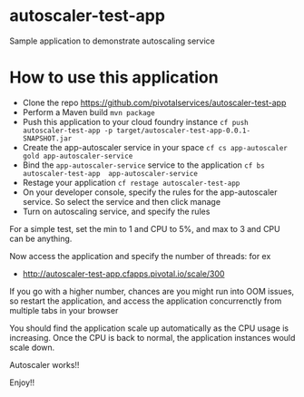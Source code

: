 # autoscaler-test-app
Sample application to demonstrate autoscaling service

# How to use this application

- Clone the repo https://github.com/pivotalservices/autoscaler-test-app
- Perform a Maven build `mvn package`
- Push this application to your cloud foundry instance `cf push autoscaler-test-app -p target/autoscaler-test-app-0.0.1-SNAPSHOT.jar`
- Create the app-autoscaler service in your space `cf cs app-autoscaler gold app-autoscaler-service`
- Bind the `app-autoscaler-service` service to the application `cf bs autoscaler-test-app  app-autoscaler-service`
- Restage your application `cf restage autoscaler-test-app`
- On your developer console, specify the rules for the app-autoscaler service. So select the service and then click manage
- Turn on autoscaling service, and specify the rules

For a simple test, set the min to 1 and CPU to 5%, and max to 3 and CPU can be anything.

Now access the application and specify the number of threads: for ex

- http://autoscaler-test-app.cfapps.pivotal.io/scale/300

If you go with a higher number, chances are you might run into OOM issues, so restart the application, and access the application concurrenctly from multiple tabs in your browser

You should find the application scale up automatically as the CPU usage is increasing. Once the CPU is back to normal, the application instances would scale down.

Autoscaler works!!

Enjoy!!
